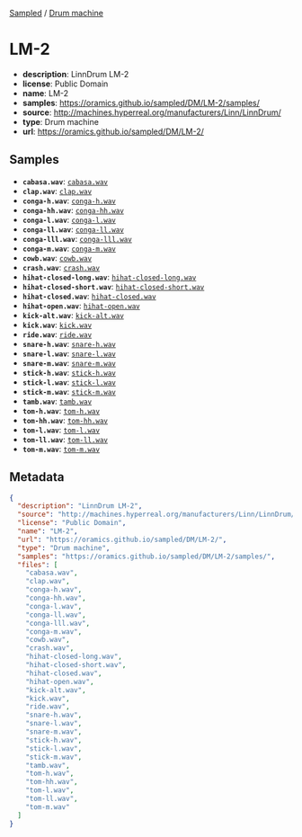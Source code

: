 
[Sampled](https://oramics.github.io/sampled) /
[Drum machine](/DM)

# LM-2

- __description__: LinnDrum LM-2
- __license__: Public Domain
- __name__: LM-2
- __samples__: https://oramics.github.io/sampled/DM/LM-2/samples/
- __source__: http://machines.hyperreal.org/manufacturers/Linn/LinnDrum/
- __type__: Drum machine
- __url__: https://oramics.github.io/sampled/DM/LM-2/

## Samples

- __`cabasa.wav`__: [`cabasa.wav`](https://oramics.github.io/sampled/DM/LM-2/samples/cabasa.wav)
- __`clap.wav`__: [`clap.wav`](https://oramics.github.io/sampled/DM/LM-2/samples/clap.wav)
- __`conga-h.wav`__: [`conga-h.wav`](https://oramics.github.io/sampled/DM/LM-2/samples/conga-h.wav)
- __`conga-hh.wav`__: [`conga-hh.wav`](https://oramics.github.io/sampled/DM/LM-2/samples/conga-hh.wav)
- __`conga-l.wav`__: [`conga-l.wav`](https://oramics.github.io/sampled/DM/LM-2/samples/conga-l.wav)
- __`conga-ll.wav`__: [`conga-ll.wav`](https://oramics.github.io/sampled/DM/LM-2/samples/conga-ll.wav)
- __`conga-lll.wav`__: [`conga-lll.wav`](https://oramics.github.io/sampled/DM/LM-2/samples/conga-lll.wav)
- __`conga-m.wav`__: [`conga-m.wav`](https://oramics.github.io/sampled/DM/LM-2/samples/conga-m.wav)
- __`cowb.wav`__: [`cowb.wav`](https://oramics.github.io/sampled/DM/LM-2/samples/cowb.wav)
- __`crash.wav`__: [`crash.wav`](https://oramics.github.io/sampled/DM/LM-2/samples/crash.wav)
- __`hihat-closed-long.wav`__: [`hihat-closed-long.wav`](https://oramics.github.io/sampled/DM/LM-2/samples/hihat-closed-long.wav)
- __`hihat-closed-short.wav`__: [`hihat-closed-short.wav`](https://oramics.github.io/sampled/DM/LM-2/samples/hihat-closed-short.wav)
- __`hihat-closed.wav`__: [`hihat-closed.wav`](https://oramics.github.io/sampled/DM/LM-2/samples/hihat-closed.wav)
- __`hihat-open.wav`__: [`hihat-open.wav`](https://oramics.github.io/sampled/DM/LM-2/samples/hihat-open.wav)
- __`kick-alt.wav`__: [`kick-alt.wav`](https://oramics.github.io/sampled/DM/LM-2/samples/kick-alt.wav)
- __`kick.wav`__: [`kick.wav`](https://oramics.github.io/sampled/DM/LM-2/samples/kick.wav)
- __`ride.wav`__: [`ride.wav`](https://oramics.github.io/sampled/DM/LM-2/samples/ride.wav)
- __`snare-h.wav`__: [`snare-h.wav`](https://oramics.github.io/sampled/DM/LM-2/samples/snare-h.wav)
- __`snare-l.wav`__: [`snare-l.wav`](https://oramics.github.io/sampled/DM/LM-2/samples/snare-l.wav)
- __`snare-m.wav`__: [`snare-m.wav`](https://oramics.github.io/sampled/DM/LM-2/samples/snare-m.wav)
- __`stick-h.wav`__: [`stick-h.wav`](https://oramics.github.io/sampled/DM/LM-2/samples/stick-h.wav)
- __`stick-l.wav`__: [`stick-l.wav`](https://oramics.github.io/sampled/DM/LM-2/samples/stick-l.wav)
- __`stick-m.wav`__: [`stick-m.wav`](https://oramics.github.io/sampled/DM/LM-2/samples/stick-m.wav)
- __`tamb.wav`__: [`tamb.wav`](https://oramics.github.io/sampled/DM/LM-2/samples/tamb.wav)
- __`tom-h.wav`__: [`tom-h.wav`](https://oramics.github.io/sampled/DM/LM-2/samples/tom-h.wav)
- __`tom-hh.wav`__: [`tom-hh.wav`](https://oramics.github.io/sampled/DM/LM-2/samples/tom-hh.wav)
- __`tom-l.wav`__: [`tom-l.wav`](https://oramics.github.io/sampled/DM/LM-2/samples/tom-l.wav)
- __`tom-ll.wav`__: [`tom-ll.wav`](https://oramics.github.io/sampled/DM/LM-2/samples/tom-ll.wav)
- __`tom-m.wav`__: [`tom-m.wav`](https://oramics.github.io/sampled/DM/LM-2/samples/tom-m.wav)

## Metadata

```json
{
  "description": "LinnDrum LM-2",
  "source": "http://machines.hyperreal.org/manufacturers/Linn/LinnDrum/",
  "license": "Public Domain",
  "name": "LM-2",
  "url": "https://oramics.github.io/sampled/DM/LM-2/",
  "type": "Drum machine",
  "samples": "https://oramics.github.io/sampled/DM/LM-2/samples/",
  "files": [
    "cabasa.wav",
    "clap.wav",
    "conga-h.wav",
    "conga-hh.wav",
    "conga-l.wav",
    "conga-ll.wav",
    "conga-lll.wav",
    "conga-m.wav",
    "cowb.wav",
    "crash.wav",
    "hihat-closed-long.wav",
    "hihat-closed-short.wav",
    "hihat-closed.wav",
    "hihat-open.wav",
    "kick-alt.wav",
    "kick.wav",
    "ride.wav",
    "snare-h.wav",
    "snare-l.wav",
    "snare-m.wav",
    "stick-h.wav",
    "stick-l.wav",
    "stick-m.wav",
    "tamb.wav",
    "tom-h.wav",
    "tom-hh.wav",
    "tom-l.wav",
    "tom-ll.wav",
    "tom-m.wav"
  ]
}
```


